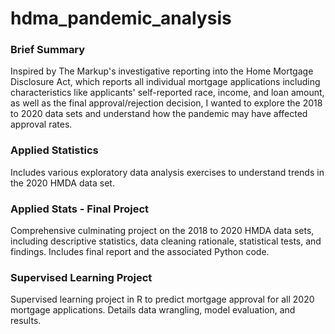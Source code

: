 # hdma_pandemic_analysis

### Brief Summary
Inspired by The Markup's investigative reporting into the Home Mortgage Disclosure Act, which reports all individual mortgage applications including characteristics like applicants' self-reported race, income, and loan amount, as well as the final approval/rejection decision, I wanted to explore the 2018 to 2020 data sets and understand how the pandemic may have affected approval rates.

### Applied Statistics
Includes various exploratory data analysis exercises to understand trends in the 2020 HMDA data set.

### Applied Stats - Final Project
Comprehensive culminating project on the 2018 to 2020 HMDA data sets, including descriptive statistics, data cleaning rationale, statistical tests, and findings.  Includes final report and the associated Python code.

### Supervised Learning Project

Supervised learning project in R to predict mortgage approval for all 2020 mortgage applications.  Details data wrangling, model evaluation, and results.
